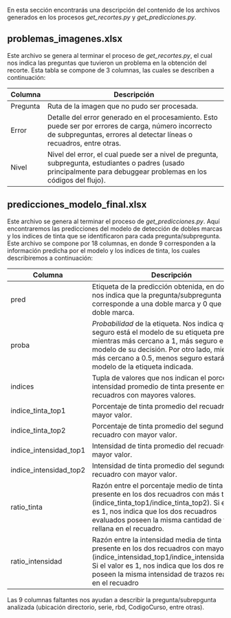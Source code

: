 En esta sección encontrarás una descripción del contenido de los archivos generados en los procesos *get_recortes.py* y *get_predicciones.py*.

## problemas_imagenes.xlsx
Este archivo se genera al terminar el proceso de *get_recortes.py*, el cual nos indica las preguntas que tuvieron un problema en la obtención del recorte. Esta tabla se compone de 3 columnas, las cuales se describen a continuación:


| Columna| Descripción|
|---|---|
| Pregunta  | Ruta de la imagen que no pudo ser procesada. |
| Error | Detalle del error generado en el procesamiento. Esto puede ser por errores de carga, número incorrecto de subpreguntas, errores al detectar líneas o recuadros, entre otras. |
| Nivel | Nivel del error, el cual puede ser a nivel de pregunta, subpregunta, estudiantes o padres (usado principalmente para debuggear problemas en los códigos del flujo).|


## predicciones_modelo_final.xlsx
Este archivo se genera al terminar el proceso de *get_predicciones.py*. Aquí encontraremos las predicciones del modelo de detección de dobles marcas y los indices de tinta que se identificaron para cada pregunta/subpregunta. Este archivo se compone por 18 columnas, en donde 9 corresponden a la información predicha por el modelo y los indices de tinta, los cuales describiremos a continuación:

|Columna| Descripción|
|---|---|
|pred| Etiqueta de la predicción obtenida, en donde 1 nos indica que la pregunta/subpregunta corresponde a una doble marca y 0 que no es doble marca. |
|proba| *Probabilidad* de la etiqueta. Nos indica que tan seguro está el modelo de su etiqueta predicha, mientras más cercano a 1, más seguro esta el modelo de su decisión. Por otro lado, mientras más cercano a 0.5, menos seguro estará el modelo de la etiqueta indicada.
|indices| Tupla de valores que nos indican el porcentaje e intensidad promedio de tinta presente en los dos recuadros con mayores valores. |
|indice_tinta_top1| Porcentaje de tinta promedio del recuadro con mayor valor.|
|indice_tinta_top2| Porcentaje de tinta promedio del segundo recuadro con mayor valor.|
|indice_intensidad_top1|Intensidad de tinta promedio del recuadro con mayor valor.|
|indice_intensidad_top2 |Intensidad de tinta promedio del segundo recuadro con mayor valor.|
|ratio_tinta| Razón entre el porcentaje medio de tinta presente en los dos recuadros con más tinta (indice_tinta_top1/indice_tinta_top2). Si el valor es 1, nos indica que los dos recuadros evaluados poseen la misma cantidad de tinta rellana en el recuadro.|
|ratio_intensidad| Razón entre la intensidad media de tinta presente en los dos recuadros con mayor tinta (indice_intensidad_top1/indice_intensidad_top2). Si el valor es 1, nos indica que los dos recuadros poseen la misma intensidad de trazos realizados en el recuadro|

Las 9 columnas faltantes nos ayudan a describir la pregunta/subrepgunta analizada (ubicación directorio, serie, rbd, CodigoCurso, entre otras).
